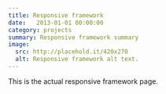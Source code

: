 ```yaml
---
title: Responsive framework
date:   2013-01-01 00:00:00
category: projects
summary: Responsive framework summary
image:
  src: http://placehold.it/420x270
  alt: Responsive framework alt text.
---
```


This is the actual responsive framework page.
